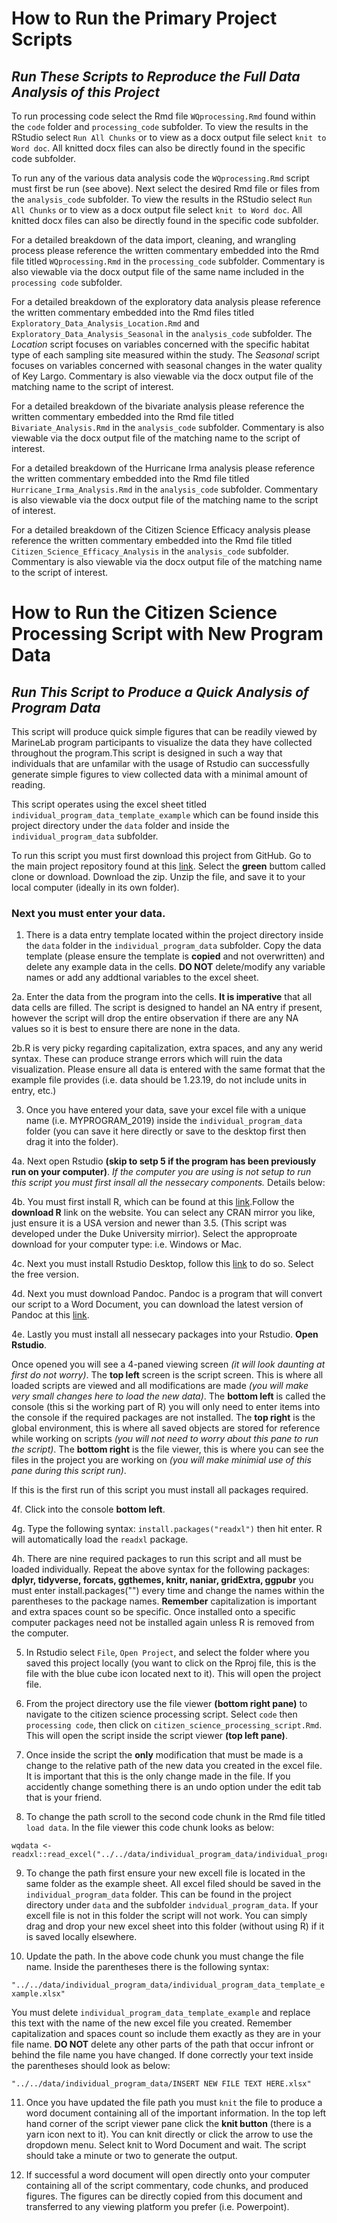 # How to Run the Primary Project Scripts
## _Run These Scripts to Reproduce the Full Data Analysis of this Project_

To run processing code select the Rmd file ```WQprocessing.Rmd``` found within the ```code``` folder and ```processing_code``` subfolder. To view the results in the RStudio select ```Run All Chunks``` or to view as a docx output file select ```knit to Word doc```. All knitted docx files can also be directly found in the specific code subfolder. 

To run any of the various data analysis code the ```WQprocessing.Rmd``` script must first be run (see above). Next select the desired Rmd file or files from the ```analysis_code``` subfolder. To view the results in the RStudio select ```Run All Chunks``` or to view as a docx output file select ```knit to Word doc```. All knitted docx files can also be directly found in the specific code subfolder. 

For a detailed breakdown of the data import, cleaning, and wrangling process please reference the written commentary embedded into the Rmd file titled ```WQprocessing.Rmd``` in the ```processing_code``` subfolder. Commentary is also viewable via the docx output file of the same name included in the ```processing code``` subfolder.

For a detailed breakdown of the exploratory data analysis please reference the written commentary embedded into the Rmd files titled ```Exploratory_Data_Analysis_Location.Rmd``` and ```Exploratory_Data_Analysis_Seasonal``` in the ```analysis_code``` subfolder. The _Location_ script focuses on variables concerned with the specific habitat type of each sampling site measured within the study. The _Seasonal_ script focuses on variables concerned with seasonal changes in the water quality of Key Largo. Commentary is also viewable via the docx output file of the matching name to the script of interest. 

For a detailed breakdown of the bivariate analysis please reference the written commentary embedded into the Rmd file titled ```Bivariate_Analysis.Rmd``` in the ```analysis_code``` subfolder. Commentary is also viewable via the docx output file of the matching name to the script of interest.

For a detailed breakdown of the Hurricane Irma analysis please reference the written commentary embedded into the Rmd file titled ```Hurricane_Irma_Analysis.Rmd``` in the ```analysis_code``` subfolder. Commentary is also viewable via the docx output file of the matching name to the script of interest.

For a detailed breakdown of the Citizen Science Efficacy analysis please reference the written commentary embedded into the Rmd file titled ```Citizen_Science_Efficacy_Analysis``` in the ```analysis_code``` subfolder. Commentary is also viewable via the docx output file of the matching name to the script of interest.

# How to Run the Citizen Science Processing Script with New Program Data
## _Run This Script to Produce a Quick Analysis of Program Data_ 

This script will produce quick simple figures that can be readily viewed by MarineLab program participants to visualize the data they have collected throughout the program.This script is designed in such a way that individuals that are unfamilar with the usage of Rstudio can successfully generate simple figures to view collected data with a minimal amount of reading.

This script operates using the excel sheet titled ```individual_program_data_template_example``` which can be found inside this project directory under the ```data``` folder and inside the ```individual_program_data``` subfolder. 

To run this script you must first download this project from GitHub. Go to the main project repository found at this [link](https://github.com/epid8060fall2019/William-Norfolk-Project). Select the **green** buttom called clone or download. Download the zip. Unzip the file, and save it to your local computer (ideally in its own folder).

### Next you must enter your data.

1. There is a data entry template located within the project directory inside the ```data``` folder in the ```individual_program_data``` subfolder. Copy the data template (please ensure the template is **copied** and not overwritten) and delete any example data in the cells. **DO NOT** delete/modify any variable names or add any addtional variables to the excel sheet. 

2a. Enter the data from the program into the cells. **It is imperative** that all data cells are filled. The script is designed to handel an NA entry if present, however the script will drop the entire observation if there are any NA values so it is best to ensure there are none in the data.

2b.R is very picky regarding capitalization, extra spaces, and any any werid syntax. These can produce strange errors which will ruin the data visualization. Please ensure all data is entered with the same format that the example file provides (i.e. data should be 1.23.19, do not include units in entry, etc.)
  
3. Once you have entered your data, save your excel file with a unique name (i.e. MYPROGRAM_2019) inside the ```individual_program_data``` folder (you can save it here directly or save to the desktop first then drag it into the folder). 

4a. Next open Rstudio **(skip to setp 5 if the program has been previously run on your computer)**.
_If the computer you are using is not setup to run this script you must first insall all the nessecary components._ Details below:

4b. You must first install R, which can be found at this [link](https://www.r-project.org/).Follow the **download R** link on the website. You can select any CRAN mirror you like, just ensure it is a USA version and newer than 3.5. (This script was developed under the Duke University mirrior). Select the approproate download for your computer type: i.e. Windows or Mac.

4c. Next you must install Rstudio Desktop, follow this [link](https://rstudio.com/products/rstudio/download/) to do so. Select the free version.

4d. Next you must download Pandoc. Pandoc is a program that will convert our script to a Word Document, you can download the latest version of Pandoc at this [link](https://pandoc.org/installing.html).

4e. Lastly you must install all nessecary packages into your Rstudio. **Open Rstudio**.

Once opened you will see a 4-paned viewing screen _(it will look daunting at first do not worry)_. The **top left** screen is the script screen. This is where all loaded scripts are viewed and all modifications are made _(you will make very small changes here to load the new data)_. The **bottom left** is called the console (this si the working part of R) you will only need to enter items into the console if the required packages are not installed. The **top right** is the global environment, this is where all saved objects are stored for reference while working on scripts _(you will not need to worry about this pane to run the script)_. The **bottom right** is the file viewer, this is where you can see the files in the project you are working on _(you will make minimial use of this pane during this script run)_.

If this is the first run of this script you must install all packages required.

4f. Click into the console **bottom left**.

4g. Type the following syntax: ```install.packages("readxl")``` then hit enter. R will automatically load the ```readxl``` package. 

4h. There are nine required packages to run this script and all must be loaded individually. Repeat the above syntax for the following packages: **dplyr, tidyverse, forcats, ggthemes, knitr, naniar, gridExtra, ggpubr** you must enter install.packages("") every time and change the names within the parentheses to the package names. **Remember** capitalization is important and extra spaces count so be specific. Once installed onto a specific computer packages need not be installed again unless R is removed from the computer. 
  
5. In Rstudio select ```File```, ```Open Project```, and select the folder where you saved this project locally (you want to click on the Rproj file, this is the file with the blue cube icon located next to it). This will open the project file.

6. From the project directory use the file viewer **(bottom right pane)** to navigate to the citizen science processing script. Select ```code``` then ```processing code```, then click on ```citizen_science_processing_script.Rmd```. This will open the script inside the script viewer **(top left pane)**.

7. Once inside the script the **only** modification that must be made is a change to the relative path of the new data you created in the excel file. It is important that this is the only change made in the file. If you accidently change something there is an undo option under the edit tab that is your friend. 

8. To change the path scroll to the second code chunk in the Rmd file titled ```load data```. In the file viewer this code chunk looks as below: 

```{r load data}
wqdata <- readxl::read_excel("../../data/individual_program_data/individual_program_data_template_example.xlsx")

```

9. To change the path first ensure your new excell file is located in the same folder as the example sheet. All excel filed should be saved in the ```individual_program_data``` folder. This can be found in the project directory under ```data``` and the subfolder ```indvidual_program_data```. If your excell file is not in this folder the script will not work. You can simply drag and drop your new excel sheet into this folder (without using R) if it is saved locally elsewhere.

10. Update the path. In the above code chunk you must change the file name. Inside the parentheses there is the following syntax:

```"../../data/individual_program_data/individual_program_data_template_example.xlsx"```

You must delete ```individual_program_data_template_example``` and replace this text with the name of the new excel file you created. Remember capitalization and spaces count so include them exactly as they are in your file name. **DO NOT** delete any other parts of the path that occur infront or behind the file name you have changed. If done correctly your text inside the parentheses should look as below:

```"../../data/individual_program_data/INSERT NEW FILE TEXT HERE.xlsx"```

11. Once you have updated the file path you must ```knit``` the file to produce a word document containing all of the important information. In the top left hand corner of the script viewer pane click the **knit button** (there is a yarn icon next to it). You can knit directly or click the arrow to use the dropdown menu. Select knit to Word Document and wait. The script should take a minute or two to generate the output. 

12. If successful a word document will open directly onto your computer containing all of the script commentary, code chunks, and produced figures. The figures can be directly copied from this document and transferred to any viewing platform you prefer (i.e. Powerpoint). 





